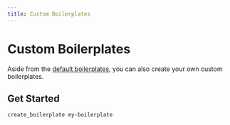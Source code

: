 ```yaml
---
title: Custom Boilerplates
---
```


# Custom Boilerplates

Aside from the [default boilerplates](/boilerplates/intro.html), you can also create your own custom boilerplates.

## Get Started

```
create_boilerplate my-boilerplate
```
